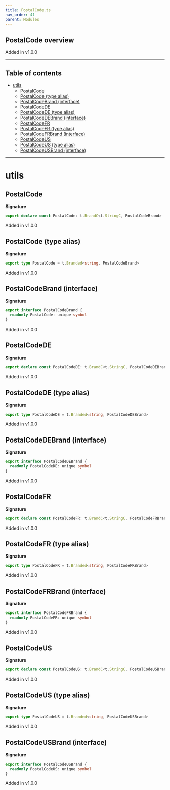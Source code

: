 ```yaml
---
title: PostalCode.ts
nav_order: 41
parent: Modules
---
```


## PostalCode overview

Added in v1.0.0

---

<h2 class="text-delta">Table of contents</h2>

- [utils](#utils)
  - [PostalCode](#postalcode)
  - [PostalCode (type alias)](#postalcode-type-alias)
  - [PostalCodeBrand (interface)](#postalcodebrand-interface)
  - [PostalCodeDE](#postalcodede)
  - [PostalCodeDE (type alias)](#postalcodede-type-alias)
  - [PostalCodeDEBrand (interface)](#postalcodedebrand-interface)
  - [PostalCodeFR](#postalcodefr)
  - [PostalCodeFR (type alias)](#postalcodefr-type-alias)
  - [PostalCodeFRBrand (interface)](#postalcodefrbrand-interface)
  - [PostalCodeUS](#postalcodeus)
  - [PostalCodeUS (type alias)](#postalcodeus-type-alias)
  - [PostalCodeUSBrand (interface)](#postalcodeusbrand-interface)

---

# utils

## PostalCode

**Signature**

```ts
export declare const PostalCode: t.BrandC<t.StringC, PostalCodeBrand>
```

Added in v1.0.0

## PostalCode (type alias)

**Signature**

```ts
export type PostalCode = t.Branded<string, PostalCodeBrand>
```

Added in v1.0.0

## PostalCodeBrand (interface)

**Signature**

```ts
export interface PostalCodeBrand {
  readonly PostalCode: unique symbol
}
```

Added in v1.0.0

## PostalCodeDE

**Signature**

```ts
export declare const PostalCodeDE: t.BrandC<t.StringC, PostalCodeDEBrand>
```

Added in v1.0.0

## PostalCodeDE (type alias)

**Signature**

```ts
export type PostalCodeDE = t.Branded<string, PostalCodeDEBrand>
```

Added in v1.0.0

## PostalCodeDEBrand (interface)

**Signature**

```ts
export interface PostalCodeDEBrand {
  readonly PostalCodeDE: unique symbol
}
```

Added in v1.0.0

## PostalCodeFR

**Signature**

```ts
export declare const PostalCodeFR: t.BrandC<t.StringC, PostalCodeFRBrand>
```

Added in v1.0.0

## PostalCodeFR (type alias)

**Signature**

```ts
export type PostalCodeFR = t.Branded<string, PostalCodeFRBrand>
```

Added in v1.0.0

## PostalCodeFRBrand (interface)

**Signature**

```ts
export interface PostalCodeFRBrand {
  readonly PostalCodeFR: unique symbol
}
```

Added in v1.0.0

## PostalCodeUS

**Signature**

```ts
export declare const PostalCodeUS: t.BrandC<t.StringC, PostalCodeUSBrand>
```

Added in v1.0.0

## PostalCodeUS (type alias)

**Signature**

```ts
export type PostalCodeUS = t.Branded<string, PostalCodeUSBrand>
```

Added in v1.0.0

## PostalCodeUSBrand (interface)

**Signature**

```ts
export interface PostalCodeUSBrand {
  readonly PostalCodeUS: unique symbol
}
```

Added in v1.0.0

